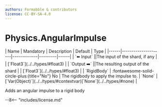 ```yaml
---
authors: Formabble & contributors
license: CC-BY-SA-4.0
---
```



# Physics.AngularImpulse

<div class="sh-parameters" markdown="1">
| Name | Mandatory | Description | Default | Type |
|------|---------------------|-------------|---------|------|
| `⬅️ Input` ||The input of the shard, if any | | [`Float3`](../../types/#float3) |
| `Output ➡️` ||The resulting output of the shard | | [`Float3`](../../types/#float3) |
| `RigidBody` | :fontawesome-solid-circle-plus:{title="No"} No  | The rigidbody to apply the impulse to. | `None` | [`Var(Object)`](../../types/#contextvar)[`None`](../../types/#none) |

</div>

Adds an angular impulse to a rigid body

--8<-- "includes/license.md"


